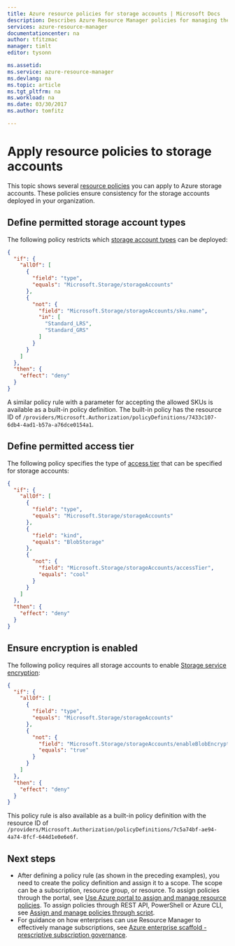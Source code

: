 ```yaml
---
title: Azure resource policies for storage accounts | Microsoft Docs
description: Describes Azure Resource Manager policies for managing the deployment of storage accounts.
services: azure-resource-manager
documentationcenter: na
author: tfitzmac
manager: timlt
editor: tysonn

ms.assetid: 
ms.service: azure-resource-manager
ms.devlang: na
ms.topic: article
ms.tgt_pltfrm: na
ms.workload: na
ms.date: 03/30/2017
ms.author: tomfitz

---
```

# Apply resource policies to storage accounts
This topic shows several [resource policies](resource-manager-policy.md) you can apply to Azure storage accounts. These policies ensure consistency for the storage accounts deployed in your organization. 

## Define permitted storage account types

The following policy restricts which [storage account types](../storage/storage-redundancy.md) can be deployed:

```json
{
  "if": {
    "allOf": [
      {
        "field": "type",
        "equals": "Microsoft.Storage/storageAccounts"
      },
      {
        "not": {
          "field": "Microsoft.Storage/storageAccounts/sku.name",
          "in": [
            "Standard_LRS",
            "Standard_GRS"
          ]
        }
      }
    ]
  },
  "then": {
    "effect": "deny"
  }
}
```

A similar policy rule with a parameter for accepting the allowed SKUs is available as a built-in policy definition. The built-in policy has the resource ID of `/providers/Microsoft.Authorization/policyDefinitions/7433c107-6db4-4ad1-b57a-a76dce0154a1`. 

## Define permitted access tier

The following policy specifies the type of [access tier](../storage/storage-blob-storage-tiers.md) that can be specified for storage accounts:

```json
{
  "if": {
    "allOf": [
      {
        "field": "type",
        "equals": "Microsoft.Storage/storageAccounts"
      },
      {
        "field": "kind",
        "equals": "BlobStorage"
      },
      {
        "not": {
          "field": "Microsoft.Storage/storageAccounts/accessTier",
          "equals": "cool"
        }
      }
    ]
  },
  "then": {
    "effect": "deny"
  }
}
```

## Ensure encryption is enabled

The following policy requires all storage accounts to enable [Storage service encryption](../storage/storage-service-encryption.md):

```json
{
  "if": {
    "allOf": [
      {
        "field": "type",
        "equals": "Microsoft.Storage/storageAccounts"
      },
      {
        "not": {
          "field": "Microsoft.Storage/storageAccounts/enableBlobEncryption",
          "equals": "true"
        }
      }
    ]
  },
  "then": {
    "effect": "deny"
  }
}
```

This policy rule is also available as a built-in policy definition with the resource ID of `/providers/Microsoft.Authorization/policyDefinitions/7c5a74bf-ae94-4a74-8fcf-644d1e0e6e6f`.

## Next steps
* After defining a policy rule (as shown in the preceding examples), you need to create the policy definition and assign it to a scope. The scope can be a subscription, resource group, or resource. To assign policies through the portal, see [Use Azure portal to assign and manage resource policies](resource-manager-policy-portal.md). To assign policies through REST API, PowerShell or Azure CLI, see [Assign and manage policies through script](resource-manager-policy-create-assign.md). 
* For guidance on how enterprises can use Resource Manager to effectively manage subscriptions, see [Azure enterprise scaffold - prescriptive subscription governance](resource-manager-subscription-governance.md).

